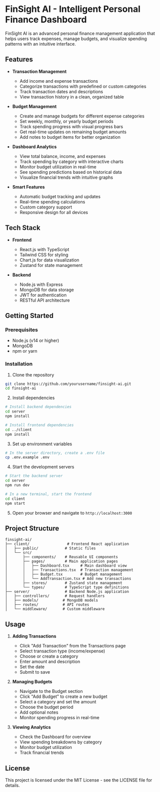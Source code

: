 # FinSight AI - Intelligent Personal Finance Dashboard

FinSight AI is an advanced personal finance management application that helps users track expenses, manage budgets, and visualize spending patterns with an intuitive interface.

## Features

- **Transaction Management**
  - Add income and expense transactions
  - Categorize transactions with predefined or custom categories
  - Track transaction dates and descriptions
  - View transaction history in a clean, organized table

- **Budget Management**
  - Create and manage budgets for different expense categories
  - Set weekly, monthly, or yearly budget periods
  - Track spending progress with visual progress bars
  - Get real-time updates on remaining budget amounts
  - Add notes to budget items for better organization

- **Dashboard Analytics**
  - View total balance, income, and expenses
  - Track spending by category with interactive charts
  - Monitor budget utilization in real-time
  - See spending predictions based on historical data
  - Visualize financial trends with intuitive graphs

- **Smart Features**
  - Automatic budget tracking and updates
  - Real-time spending calculations
  - Custom category support
  - Responsive design for all devices

## Tech Stack

- **Frontend**
  - React.js with TypeScript
  - Tailwind CSS for styling
  - Chart.js for data visualization
  - Zustand for state management

- **Backend**
  - Node.js with Express
  - MongoDB for data storage
  - JWT for authentication
  - RESTful API architecture

## Getting Started

### Prerequisites

- Node.js (v14 or higher)
- MongoDB
- npm or yarn

### Installation

1. Clone the repository
```bash
git clone https://github.com/yourusername/finsight-ai.git
cd finsight-ai
```

2. Install dependencies
```bash
# Install backend dependencies
cd server
npm install

# Install frontend dependencies
cd ../client
npm install
```

3. Set up environment variables
```bash
# In the server directory, create a .env file
cp .env.example .env
```

4. Start the development servers
```bash
# Start the backend server
cd server
npm run dev

# In a new terminal, start the frontend
cd client
npm start
```

5. Open your browser and navigate to `http://localhost:3000`

## Project Structure

```
finsight-ai/
├── client/                 # Frontend React application
│   ├── public/            # Static files
│   └── src/
│       ├── components/    # Reusable UI components
│       ├── pages/         # Main application pages
│       │   ├── Dashboard.tsx     # Main dashboard view
│       │   ├── Transactions.tsx  # Transaction management
│       │   ├── Budget.tsx        # Budget management
│       │   └── AddTransaction.tsx # Add new transactions
│       ├── stores/        # Zustand state management
│       └── types/         # TypeScript type definitions
├── server/                # Backend Node.js application
│   ├── controllers/       # Request handlers
│   ├── models/           # MongoDB models
│   ├── routes/           # API routes
│   └── middleware/       # Custom middleware
```

## Usage

1. **Adding Transactions**
   - Click "Add Transaction" from the Transactions page
   - Select transaction type (income/expense)
   - Choose or create a category
   - Enter amount and description
   - Set the date
   - Submit to save

2. **Managing Budgets**
   - Navigate to the Budget section
   - Click "Add Budget" to create a new budget
   - Select a category and set the amount
   - Choose the budget period
   - Add optional notes
   - Monitor spending progress in real-time

3. **Viewing Analytics**
   - Check the Dashboard for overview
   - View spending breakdowns by category
   - Monitor budget utilization
   - Track financial trends

## License

This project is licensed under the MIT License - see the LICENSE file for details. 